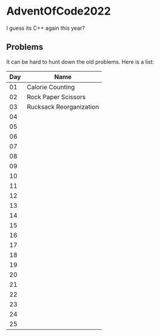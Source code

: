# AdventOfCode2022

I guess its C++ again this year? 

## Problems

It can be hard to hunt down the old problems. Here is a list:

| Day | Name                    | 
| --- | ----------------------- |
| 01  | Calorie Counting        |
| 02  | Rock Paper Scissors     |
| 03  | Rucksack Reorganization |
| 04  |                         |
| 05  |                         |
| 06  |                         |
| 07  |                         |
| 08  |                         | 
| 09  |                         |
| 10  |                         |
| 11  |                         |
| 12  |                         |
| 13  |                         |
| 14  |                         |
| 15  |                         |
| 16  |                         |
| 17  |                         |
| 18  |                         |
| 19  |                         |
| 20  |                         |
| 21  |                         |
| 22  |                         |
| 23  |                         |
| 24  |                         |
| 25  |                         |